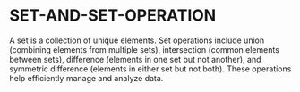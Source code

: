 # SET-AND-SET-OPERATION
A set is a collection of unique elements. Set operations include union (combining elements from multiple sets), intersection (common elements between sets), difference (elements in one set but not another), and symmetric difference (elements in either set but not both). These operations help efficiently manage and analyze data.
